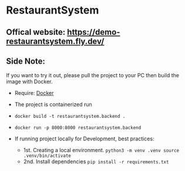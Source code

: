 # RestaurantSystem

## Offical website: https://demo-restaurantsystem.fly.dev/

## Side Note:
If you want to try it out, please pull the project to your PC then build the image with Docker.
- Require: [Docker](https://www.docker.com/products/docker-desktop/)
- The project is containerized run
-   `docker build -t restaurantsystem.backend .`
-   `docker run -p 8000:8000 restaurantsystem.backend`


- If running project locally for Development, best practices:
  - 1st. Creating a local environment. `python3 -m venv .venv
source .venv/bin/activate`
  - 2nd. Install dependencies `pip install -r requirements.txt`
